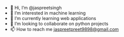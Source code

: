 - 👋 Hi, I’m @jaspreetsingh
- 👀 I’m interested in machine learning
- 🌱 I’m currently learning web applications 
- 💞️ I’m looking to collaborate on python projects
- 📫 How to reach me  jaspreetpreet9898@gmail.com

<!---
jaspreetsingh9898/jaspreetsingh9898 is a ✨ special ✨ repository because its `README.md` (this file) appears on your GitHub profile.
You can click the Preview link to take a look at your changes.
--->
